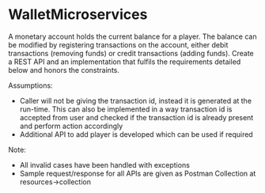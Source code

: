 # WalletMicroservices
A monetary account holds the current balance for a player. The balance can be modified by registering transactions on the account, either debit transactions (removing funds) or credit transactions (adding funds). Create a REST API and an implementation that fulfils the requirements detailed below and honors the constraints.

Assumptions:
 - Caller will not be giving the transaction id, instead it is generated at the run-time. This can also be implemented in a way transaction id is accepted from user and checked if the transaction id is already present and perform action accordingly
 - Additional API to add player is developed which can be used if required

Note: 
- All invalid cases have been handled with exceptions
- Sample request/response for all APIs are given as Postman Collection at resources->collection


